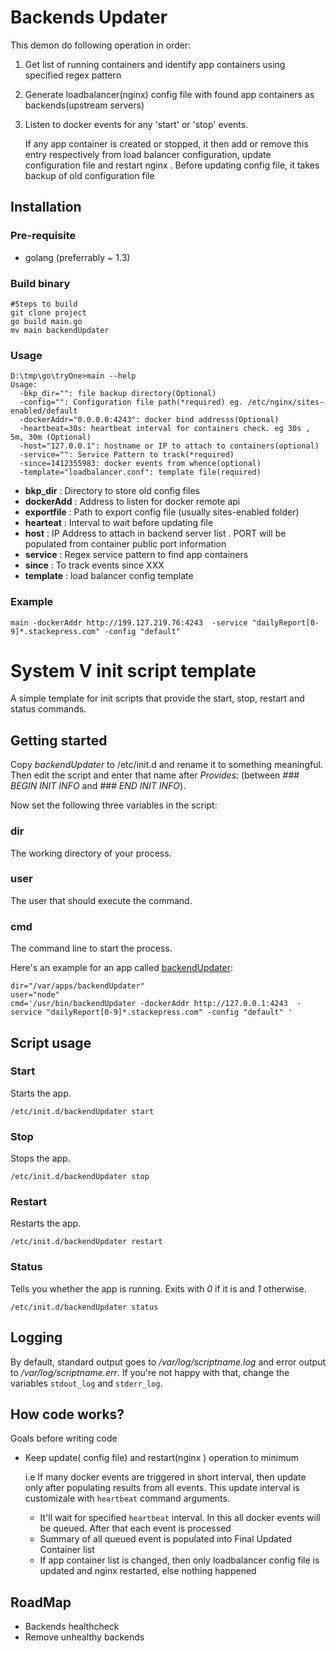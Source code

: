 Backends Updater
=====================

This demon do following operation in order:

1. Get list of running containers and identify app containers using specified regex pattern
2. Generate loadbalancer(nginx) config file with found app containers as backends(upstream servers)
3. Listen to docker events for any 'start' or 'stop' events.

    If any app container is created or stopped, it then add or remove this entry respectively from load balancer configuration, update configuration file and restart nginx . Before updating config file, it takes backup of old configuration file
    
    
Installation
------------

### Pre-requisite

- golang (preferrably ~ 1.3)


### Build binary

```
#Steps to build
git clone project
go build main.go
mv main backendUpdater

```

 
### Usage

```
D:\tmp\go\tryOne>main --help
Usage:
  -bkp_dir="": file backup directory(Optional)
  -config="": Configuration file path(*required) eg. /etc/nginx/sites-enabled/default
  -dockerAddr="0.0.0.0:4243": docker bind addresss(Optional)
  -heartbeat=30s: heartbeat interval for containers check. eg 30s , 5m, 30m (Optional)
  -host="127.0.0.1": hostname or IP to attach to containers(optional)
  -service="": Service Pattern to track(*required)
  -since=1412355983: docker events from whence(optional)
  -template="loadbalancer.conf": template file(required)

```

* **bkp_dir** : Directory to store old config files
* **dockerAdd** :  Address to listen for docker remote api
* **exportfile** : Path to export config file (usually sites-enabled folder)
* **hearteat** : Interval to wait before updating file
* **host** : IP Address to attach in backend server list . PORT will be populated from container public port information
* **service** : Regex service pattern to find app containers
* **since** : To track events since XXX
* **template** : load balancer config template


### Example

```
main -dockerAddr http://199.127.219.76:4243  -service "dailyReport[0-9]*.stackepress.com" -config "default"
```


System V init script template
=============================

A simple template for init scripts that provide the start, stop,
restart and status commands.

Getting started
---------------

Copy _backendUpdater_ to /etc/init.d and rename it to something
meaningful. Then edit the script and enter that name after _Provides:_
(between _### BEGIN INIT INFO_ and _### END INIT INFO_).

Now set the following three variables in the script:

### dir ###

The working directory of your process.

### user ###

The user that should execute the command.

### cmd ###

The command line to start the process.

Here's an example for an app called
[backendUpdater](http://backendUpdater.ubercode.de):

    dir="/var/apps/backendUpdater"
    user="node"
    cmd='/usr/bin/backendUpdater -dockerAddr http://127.0.0.1:4243  -service "dailyReport[0-9]*.stackepress.com" -config "default" '

Script usage
------------

### Start ###

Starts the app.

    /etc/init.d/backendUpdater start

### Stop ###

Stops the app.

    /etc/init.d/backendUpdater stop

### Restart ###

Restarts the app.

    /etc/init.d/backendUpdater restart

### Status ###

Tells you whether the app is running. Exits with _0_ if it is and _1_
otherwise.

    /etc/init.d/backendUpdater status

Logging
-------

By default, standard output goes to _/var/log/scriptname.log_ and
error output to _/var/log/scriptname.err_. If you're not happy with
that, change the variables `stdout_log` and `stderr_log`.


How code works?
--------------

Goals before writing code

- Keep update( config file) and restart(nginx ) operation to minimum

    i.e If many docker events are triggered in short interval, then update only after populating results from all events. This update interval is customizale with `heartbeat` command arguments. 
	- It'll wait for specified `heartbeat` interval. In this all docker events will be queued. After that each event is processed
	- Summary of all queued event is populated into Final Updated Container list
	- If app container list is changed, then only loadbalancer config file is updated and nginx restarted, else nothing happened


RoadMap
--------------

- Backends healthcheck 
- Remove unhealthy backends
 